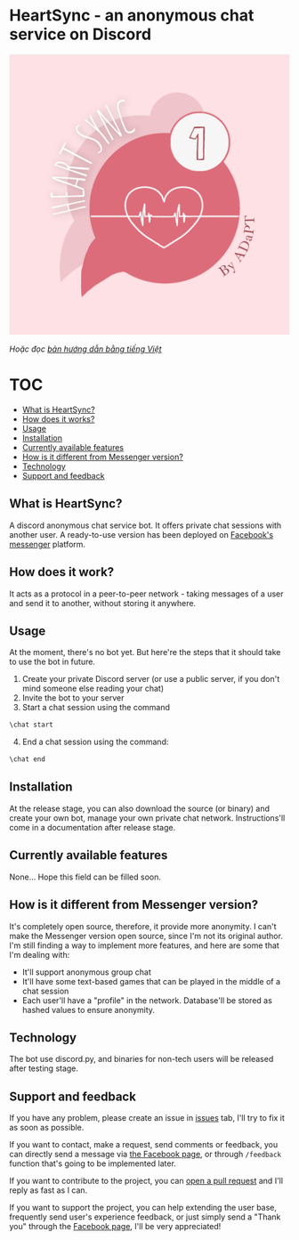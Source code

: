 # HeartSync - an anonymous chat service on Discord

![Facebook avatar image](assets/avatar.png)

*Hoặc đọc [bản hướng dẫn bằng tiếng Việt](vi/README-vi.md)*

# TOC
- [What is HeartSync?](#what-is-heartsync)
- [How does it works?](#how-does-it-work)
- [Usage](#usage)
- [Installation](#installation)
- [Currently available features](#currently-available-features)
- [How is it different from Messenger version?](#how-is-it-different-from-messenger-version)
- [Technology](#technology)
- [Support and feedback](#support-and-feedback)
## What is HeartSync?
A discord anonymous chat service bot. It offers private chat sessions with another user. A ready-to-use version has been deployed on [Facebook's messenger](https://www.facebook.com/adaptHeartSync) platform.

## How does it work?
It acts as a protocol in a peer-to-peer network - taking messages of a user and send it to another, without storing it anywhere.

## Usage
At the moment, there's no bot yet. But here're the steps that it should take to use the bot in future.
1. Create your private Discord server (or use a public server, if you don't mind someone else reading your chat)
2. Invite the bot to your server
3. Start a chat session using the command
```bash
\chat start
```
4. End a chat session using the command:
```bash
\chat end
```

## Installation
At the release stage, you can also download the source (or binary) and create your own bot, manage your own private chat network. Instructions'll come in a documentation after release stage.

## Currently available features
None... Hope this field can be filled soon.

## How is it different from Messenger version?
It's completely open source, therefore, it provide more anonymity. I can't make the Messenger version open source, since I'm not its original author.
<br/>
I'm still finding a way to implement more features, and here are some that I'm dealing with:
- It'll support anonymous group chat
- It'll have some text-based games that can be played in the middle of a chat session
- Each user'll have a "profile" in the network. Database'll be stored as hashed values to ensure anonymity.

## Technology
The bot use discord.py, and binaries for non-tech users will be released after testing stage.

## Support and feedback
If you have any problem, please create an issue in [issues](https://github.com/git-akihakune/HeartSync-discord/issues) tab, I'll try to fix it as soon as possible.
<br>

If you want to contact, make a request, send comments or feedback, you can directly send a message via [the Facebook page](https://www.facebook.com/adaptHeartSync), or through ```/feedback``` function that's going to be implemented later.
<br>

If you want to contribute to the project, you can [open a pull request](https://github.com/git-akihakune/HeartSync-discord/pulls) and I'll reply as fast as I can.
<br>

If you want to support the project, you can help extending the user base, frequently send user's experience feedback, or just simply send a "Thank you" through the [Facebook page](https://www.facebook.com/adaptHeartSync), I'll be very appreciated!